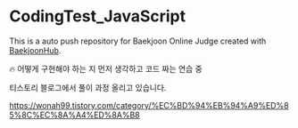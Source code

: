 # CodingTest_JavaScript
This is a auto push repository for Baekjoon Online Judge created with [BaekjoonHub](https://github.com/BaekjoonHub/BaekjoonHub).

🔥 어떻게 구현해야 하는 지 먼저 생각하고 코드 짜는 연습 중

티스토리 블로그에서 풀이 과정 올리고 있습니다.

https://wonah99.tistory.com/category/%EC%BD%94%EB%94%A9%ED%85%8C%EC%8A%A4%ED%8A%B8
